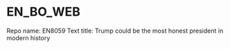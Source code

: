 # EN_BO_WEB
Repo name: EN8059
Text title: Trump could be the most honest president in modern history